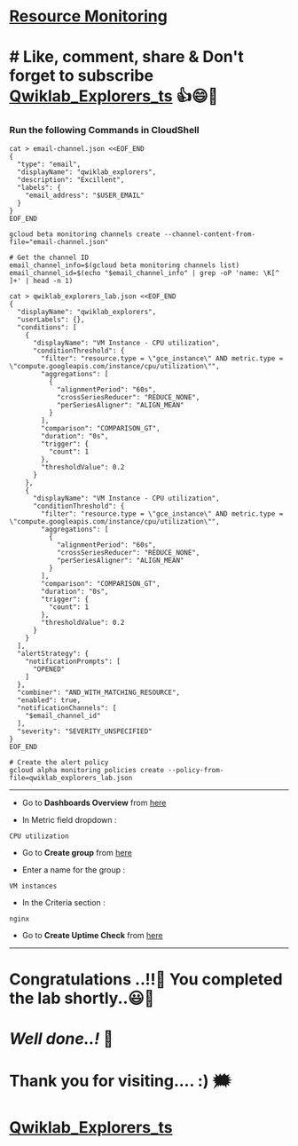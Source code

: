 # [Resource Monitoring ](https://www.cloudskillsboost.google/games/5632/labs/36136)

# # Like, comment, share & Don't forget to subscribe [Qwiklab_Explorers_ts](https://youtube.com/@titashshil?si=RgamNu1dc9jVIbJN) 👍😄🤝

### Run the following Commands in CloudShell

```
cat > email-channel.json <<EOF_END
{
  "type": "email",
  "displayName": "qwiklab_explorers",
  "description": "Excillent",
  "labels": {
    "email_address": "$USER_EMAIL"
  }
}
EOF_END

gcloud beta monitoring channels create --channel-content-from-file="email-channel.json"

# Get the channel ID
email_channel_info=$(gcloud beta monitoring channels list)
email_channel_id=$(echo "$email_channel_info" | grep -oP 'name: \K[^ ]+' | head -n 1)

cat > qwiklab_explorers_lab.json <<EOF_END
{
  "displayName": "qwiklab_explorers",
  "userLabels": {},
  "conditions": [
    {
      "displayName": "VM Instance - CPU utilization",
      "conditionThreshold": {
        "filter": "resource.type = \"gce_instance\" AND metric.type = \"compute.googleapis.com/instance/cpu/utilization\"",
        "aggregations": [
          {
            "alignmentPeriod": "60s",
            "crossSeriesReducer": "REDUCE_NONE",
            "perSeriesAligner": "ALIGN_MEAN"
          }
        ],
        "comparison": "COMPARISON_GT",
        "duration": "0s",
        "trigger": {
          "count": 1
        },
        "thresholdValue": 0.2
      }
    },
    {
      "displayName": "VM Instance - CPU utilization",
      "conditionThreshold": {
        "filter": "resource.type = \"gce_instance\" AND metric.type = \"compute.googleapis.com/instance/cpu/utilization\"",
        "aggregations": [
          {
            "alignmentPeriod": "60s",
            "crossSeriesReducer": "REDUCE_NONE",
            "perSeriesAligner": "ALIGN_MEAN"
          }
        ],
        "comparison": "COMPARISON_GT",
        "duration": "0s",
        "trigger": {
          "count": 1
        },
        "thresholdValue": 0.2
      }
    }
  ],
  "alertStrategy": {
    "notificationPrompts": [
      "OPENED"
    ]
  },
  "combiner": "AND_WITH_MATCHING_RESOURCE",
  "enabled": true,
  "notificationChannels": [
    "$email_channel_id"
  ],
  "severity": "SEVERITY_UNSPECIFIED"
}
EOF_END

# Create the alert policy
gcloud alpha monitoring policies create --policy-from-file=qwiklab_explorers_lab.json
```
---

* Go to **Dashboards Overview** from [here](https://console.cloud.google.com/monitoring/dashboards?)

* In Metric field dropdown :
```
CPU utilization
```

* Go to **Create group** from [here](https://console.cloud.google.com/monitoring/groups/create?)

* Enter a name for the group :
```
VM instances
```

* In the Criteria section :
```
nginx
```

* Go to **Create Uptime Check** from [here](https://console.cloud.google.com/monitoring/uptime/create?)

---

# Congratulations ..!!🎉  You completed the lab shortly..😃💯

# *Well done..!* 👏

# Thank you for visiting.... :) 🗯️

# [Qwiklab_Explorers_ts](https://youtube.com/@titashshil?si=RgamNu1dc9jVIbJN)
